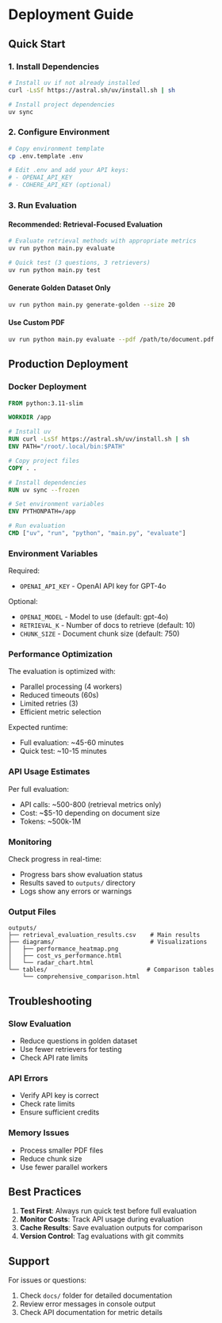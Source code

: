 # Deployment Guide

## Quick Start

### 1. Install Dependencies
```bash
# Install uv if not already installed
curl -LsSf https://astral.sh/uv/install.sh | sh

# Install project dependencies
uv sync
```

### 2. Configure Environment
```bash
# Copy environment template
cp .env.template .env

# Edit .env and add your API keys:
# - OPENAI_API_KEY
# - COHERE_API_KEY (optional)
```

### 3. Run Evaluation

#### Recommended: Retrieval-Focused Evaluation
```bash
# Evaluate retrieval methods with appropriate metrics
uv run python main.py evaluate

# Quick test (3 questions, 3 retrievers)
uv run python main.py test
```

#### Generate Golden Dataset Only
```bash
uv run python main.py generate-golden --size 20
```

#### Use Custom PDF
```bash
uv run python main.py evaluate --pdf /path/to/document.pdf
```

## Production Deployment

### Docker Deployment
```dockerfile
FROM python:3.11-slim

WORKDIR /app

# Install uv
RUN curl -LsSf https://astral.sh/uv/install.sh | sh
ENV PATH="/root/.local/bin:$PATH"

# Copy project files
COPY . .

# Install dependencies
RUN uv sync --frozen

# Set environment variables
ENV PYTHONPATH=/app

# Run evaluation
CMD ["uv", "run", "python", "main.py", "evaluate"]
```

### Environment Variables

Required:
- `OPENAI_API_KEY` - OpenAI API key for GPT-4o

Optional:
- `OPENAI_MODEL` - Model to use (default: gpt-4o)
- `RETRIEVAL_K` - Number of docs to retrieve (default: 10)
- `CHUNK_SIZE` - Document chunk size (default: 750)

### Performance Optimization

The evaluation is optimized with:
- Parallel processing (4 workers)
- Reduced timeouts (60s)
- Limited retries (3)
- Efficient metric selection

Expected runtime:
- Full evaluation: ~45-60 minutes
- Quick test: ~10-15 minutes

### API Usage Estimates

Per full evaluation:
- API calls: ~500-800 (retrieval metrics only)
- Cost: ~$5-10 depending on document size
- Tokens: ~500k-1M

### Monitoring

Check progress in real-time:
- Progress bars show evaluation status
- Results saved to `outputs/` directory
- Logs show any errors or warnings

### Output Files

```
outputs/
├── retrieval_evaluation_results.csv    # Main results
├── diagrams/                           # Visualizations
│   ├── performance_heatmap.png
│   ├── cost_vs_performance.html
│   └── radar_chart.html
└── tables/                            # Comparison tables
    └── comprehensive_comparison.html
```

## Troubleshooting

### Slow Evaluation
- Reduce questions in golden dataset
- Use fewer retrievers for testing
- Check API rate limits

### API Errors
- Verify API key is correct
- Check rate limits
- Ensure sufficient credits

### Memory Issues
- Process smaller PDF files
- Reduce chunk size
- Use fewer parallel workers

## Best Practices

1. **Test First**: Always run quick test before full evaluation
2. **Monitor Costs**: Track API usage during evaluation
3. **Cache Results**: Save evaluation outputs for comparison
4. **Version Control**: Tag evaluations with git commits

## Support

For issues or questions:
1. Check `docs/` folder for detailed documentation
2. Review error messages in console output
3. Check API documentation for metric details
